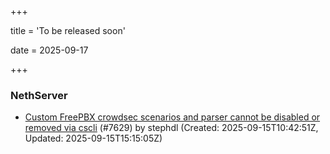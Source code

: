 +++

title = 'To be released soon'

date = 2025-09-17

+++

### NethServer

- [Custom FreePBX crowdsec scenarios and parser cannot be disabled or removed via cscli](https://github.com/NethServer/dev/issues/7629) (#7629) by stephdl (Created: 2025-09-15T10:42:51Z, Updated: 2025-09-15T15:15:05Z)

